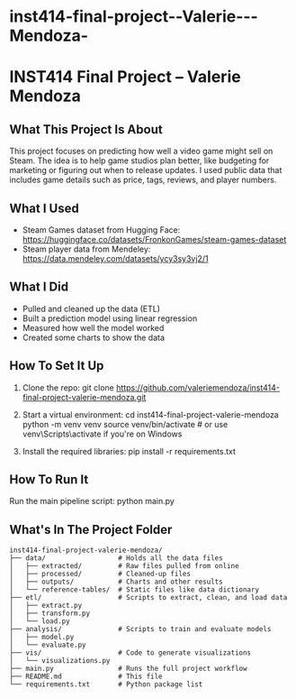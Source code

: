 # inst414-final-project--Valerie---Mendoza-
# INST414 Final Project – Valerie Mendoza

## What This Project Is About
This project focuses on predicting how well a video game might sell on Steam. The idea is to help game studios plan better, like budgeting for marketing or figuring out when to release updates. I used public data that includes game details such as price, tags, reviews, and player numbers.

## What I Used
- Steam Games dataset from Hugging Face: https://huggingface.co/datasets/FronkonGames/steam-games-dataset
- Steam player data from Mendeley: https://data.mendeley.com/datasets/ycy3sy3vj2/1

## What I Did
- Pulled and cleaned up the data (ETL)
- Built a prediction model using linear regression
- Measured how well the model worked
- Created some charts to show the data

## How To Set It Up

1. Clone the repo:
git clone https://github.com/valeriemendoza/inst414-final-project-valerie-mendoza.git

2. Start a virtual environment:
cd inst414-final-project-valerie-mendoza
python -m venv venv
source venv/bin/activate  # or use venv\Scripts\activate if you're on Windows


3. Install the required libraries:
pip install -r requirements.txt


## How To Run It
Run the main pipeline script:
python main.py


## What's In The Project Folder
```
inst414-final-project-valerie-mendoza/
├── data/                  # Holds all the data files
│   ├── extracted/         # Raw files pulled from online
│   ├── processed/         # Cleaned-up files
│   ├── outputs/           # Charts and other results
│   └── reference-tables/  # Static files like data dictionary
├── etl/                   # Scripts to extract, clean, and load data
│   ├── extract.py
│   ├── transform.py
│   └── load.py
├── analysis/              # Scripts to train and evaluate models
│   ├── model.py
│   └── evaluate.py
├── vis/                   # Code to generate visualizations
│   └── visualizations.py
├── main.py                # Runs the full project workflow
├── README.md              # This file
└── requirements.txt       # Python package list
